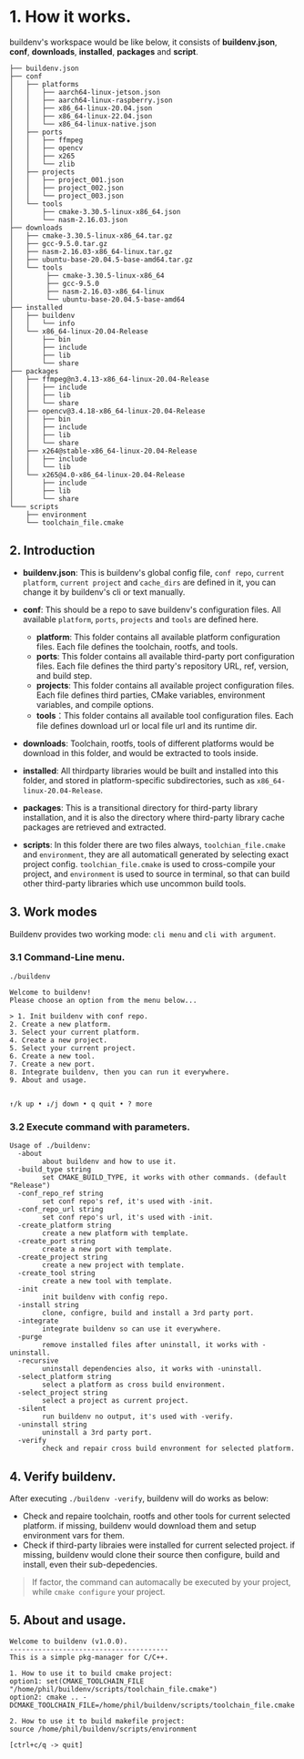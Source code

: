 # 1. How it works.

buildenv's workspace would be like below, it consists of **buildenv.json**, **conf**, **downloads**, **installed**, **packages** and **script**.

```
├── buildenv.json
├── conf
│   ├── platforms
│   │   ├── aarch64-linux-jetson.json
│   │   ├── aarch64-linux-raspberry.json
│   │   ├── x86_64-linux-20.04.json
│   │   ├── x86_64-linux-22.04.json
│   │   └── x86_64-linux-native.json
│   ├── ports
│   │   ├── ffmpeg
│   │   ├── opencv
│   │   ├── x265
│   │   └── zlib
│   ├── projects
│   │   ├── project_001.json
│   │   ├── project_002.json
│   │   └── project_003.json
│   └── tools
│       ├── cmake-3.30.5-linux-x86_64.json
│       └── nasm-2.16.03.json
├── downloads
│   ├── cmake-3.30.5-linux-x86_64.tar.gz
│   ├── gcc-9.5.0.tar.gz
│   ├── nasm-2.16.03-x86_64-linux.tar.gz
│   ├── ubuntu-base-20.04.5-base-amd64.tar.gz
│   └── tools
│        ├── cmake-3.30.5-linux-x86_64
│        ├── gcc-9.5.0
│        ├── nasm-2.16.03-x86_64-linux
│        └── ubuntu-base-20.04.5-base-amd64
├── installed
│   ├── buildenv
│   │   └── info
│   └── x86_64-linux-20.04-Release
│       ├── bin
│       ├── include
│       ├── lib
│       └── share
├── packages
│   ├── ffmpeg@n3.4.13-x86_64-linux-20.04-Release
│   │   ├── include
│   │   ├── lib
│   │   └── share
│   ├── opencv@3.4.18-x86_64-linux-20.04-Release
│   │   ├── bin
│   │   ├── include
│   │   ├── lib
│   │   └── share
│   ├── x264@stable-x86_64-linux-20.04-Release
│   │   ├── include
│   │   └── lib
│   └── x265@4.0-x86_64-linux-20.04-Release
│       ├── include
│       ├── lib
│       └── share
└─── scripts
    ├── environment
    └── toolchain_file.cmake
```

## 2. Introduction



- **buildenv.json**: This is buildenv's global config file, `conf repo`, `current platform`, `current project` and `cache_dirs` are defined in it, you can change it by buildenv's cli or text manually.

- **conf**: This should be a repo to save buildenv's configuration files. All available `platform`, `ports`, `projects` and `tools` are defined here.
    - **platform**: This folder contains all available platform configuration files. Each file defines the toolchain, rootfs, and tools.
    - **ports**: This folder contains all available third-party port configuration files. Each file defines the third party's repository URL, ref, version, and build step.
    - **projects**: This folder contains all available project configuration files. Each file defines third parties, CMake variables, environment variables, and compile options.
    - **tools**：This folder contains all available tool configuration files. Each file defines download url or local file url and its runtime dir.

- **downloads**:
Toolchain, rootfs, tools of different platforms would be download in this folder, and would be extracted to tools inside.
- **installed**: All thirdparty libraries would be built and installed into this folder, and stored in platform-specific subdirectories, such as `x86_64-linux-20.04-Release`.
- **packages**: This is a transitional directory for third-party library installation, and it is also the directory where third-party library cache packages are retrieved and extracted.
- **scripts**: In this folder there are two files always, `toolchian_file.cmake` and `environment`, they are all automaticall generated by selecting exact project config. `toolchian_file.cmake` is used to cross-compile your project, and `environment` is used to source in terminal, so that can build other third-party libraries which use uncommon build tools.

## 3. Work modes

Buildenv provides two working mode: `cli menu` and `cli with argument`.

### 3.1 Command-Line menu.

```
./buildenv

Welcome to buildenv!                                   
Please choose an option from the menu below...         
                                                        
> 1. Init buildenv with conf repo.                      
2. Create a new platform.                             
3. Select your current platform.                      
4. Create a new project.                              
5. Select your current project.                       
6. Create a new tool.                                 
7. Create a new port.                                 
8. Integrate buildenv, then you can run it everywhere.
9. About and usage.                                   
                                                    
                                                        
↑/k up • ↓/j down • q quit • ? more
```

### 3.2 Execute command with parameters.

```
Usage of ./buildenv:
  -about
        about buildenv and how to use it.
  -build_type string
        set CMAKE_BUILD_TYPE, it works with other commands. (default "Release")
  -conf_repo_ref string
        set conf repo's ref, it's used with -init.
  -conf_repo_url string
        set conf repo's url, it's used with -init.
  -create_platform string
        create a new platform with template.
  -create_port string
        create a new port with template.
  -create_project string
        create a new project with template.
  -create_tool string
        create a new tool with template.
  -init
        init buildenv with config repo.
  -install string
        clone, configre, build and install a 3rd party port.
  -integrate
        integrate buildenv so can use it everywhere.
  -purge
        remove installed files after uninstall, it works with -uninstall.
  -recursive
        uninstall dependencies also, it works with -uninstall.
  -select_platform string
        select a platform as cross build environment.
  -select_project string
        select a project as current project.
  -silent
        run buildenv no output, it's used with -verify.
  -uninstall string
        uninstall a 3rd party port.
  -verify
        check and repair cross build envronment for selected platform.
```

## 4. Verify buildenv.

After executing `./buildenv -verify`, buildenv will do works as below:

- Check and repaire toolchain, rootfs and other tools for current selected platform. if missing, buildenv would download them and setup environment vars for them.
- Check if third-party libraies were installed for current selected project. if missing, buildenv would clone their source then configure, build and install, even their sub-depedencies.

>If factor, the command can automacally be executed by your project, while `cmake configure` your project.

## 5. About and usage.

```
Welcome to buildenv (v1.0.0).
---------------------------------------
This is a simple pkg-manager for C/C++.

1. How to use it to build cmake project: 
option1: set(CMAKE_TOOLCHAIN_FILE "/home/phil/buildenv/scripts/toolchain_file.cmake")
option2: cmake .. -DCMAKE_TOOLCHAIN_FILE=/home/phil/buildenv/scripts/toolchain_file.cmake

2. How to use it to build makefile project: 
source /home/phil/buildenv/scripts/environment

[ctrl+c/q -> quit]
```
